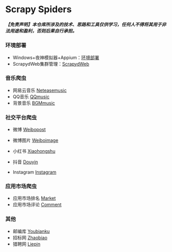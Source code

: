 # Scrapy Spiders

##### 【免责声明】本仓库所涉及的技术、思路和工具仅供学习，任何人不得将其用于非法用途和盈利，否则后果自行承担。

### 环境部署

- Windows+夜神模拟器+Appium：[环境部署](https://github.com/Threekiii/Scrapy-Spiders/blob/master/Notes/Windows%2B%E5%A4%9C%E7%A5%9E%2BAppium%E7%A7%BB%E5%8A%A8%E7%AB%AF%E6%95%B0%E6%8D%AE%E9%87%87%E9%9B%86.md)
- ScrapydWeb集群管理：[ScrapydWeb](https://github.com/my8100/scrapydweb/blob/master/README_CN.md)

### 音乐爬虫

- 网易云音乐 [Neteasemusic](https://github.com/Threekiii/Scrapy-Spiders/tree/master/Neteasemusic)
- QQ音乐 [QQmusic](https://github.com/Threekiii/Scrapy-Spiders/tree/master/QQmusic)
- 背景音乐 [BGMmusic](https://github.com/Threekiii/Scrapy-Spiders/tree/master/BGMmusic)

### 社交平台爬虫

- 微博 [Weibopost](https://github.com/Threekiii/Scrapy-Spiders/tree/master/Weibopost/weiboSpider)

- 微博图片 [Weiboimage](https://github.com/Threekiii/Scrapy-Spiders/tree/master/Weiboimage/weibo)

- 小红书  [Xiaohongshu]( https://github.com/Threekiii/Scrapy-Spiders/blob/master/Notes/%E7%A7%BB%E5%8A%A8%E7%AB%AF%E7%88%AC%E8%99%AB-%E5%B0%8F%E7%BA%A2%E4%B9%A6.md)

- 抖音 [Douyin](https://github.com/Threekiii/Scrapy-Spiders/tree/master/Douyin)

- Instagram [Instagram](https://github.com/Threekiii/Scrapy-Spiders/tree/master/Instagram)

### 应用市场爬虫

- 应用市场排名 [Market](https://github.com/Threekiii/Scrapy-Spiders/tree/master/Market)
- 应用市场评论 [Comment](https://github.com/Threekiii/Scrapy-Spiders/tree/master/Comment)

### 其他

- 邮编库 [Youbianku](https://github.com/Threekiii/Scrapy-Spiders/tree/master/Youbianku)
- 招标网 [Zhaobiao](https://github.com/Threekiii/Scrapy-Spiders/tree/master/Zhaobiao)
- 猎聘网 [Liepin](https://github.com/Threekiii/Scrapy-Spiders/tree/master/Liepin/liepinSpider)

